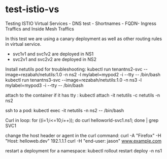 # test-istio-vs
Testing ISTIO Virtual Services - DNS test - Shortnames - FQDN- Ingress Traffics and Inside Mesh Traffics

In this test we are using a canary deployment as well as other routing rules in virtual service.
- svc1v1 and svc1v2 are deployed in NS1
- svc2v1 and svc2v2 are deployed in NS2

Install netutils pod for troubleshooting:
kubectl run tenantns2-svc --image=rezabah/netutils:1.0 -n ns2 -l mylabel=mypod2 -i --tty -- /bin/bash
kubectl run tenantns3-svc --image=rezabah/netutils:1.0 -n ns3 -l mylabel=mypod3 -i --tty -- /bin/bash

attach to the container if it has tty :
kubectl attach -it netutils -c netutils -n ns2

ssh to a pod:
kubectl exec -it netutils -n ns2 -- /bin/bash

Curl in loop:
for ((i=1;i<=10;i++)); do curl helloworld-svc1.ns1; done | grep SVC1

change the host header or agent in the curl command:
curl -A "Firefox" -H "Host: helloweb.dev" 192.1.1.1
curl -H "end-user: jason" www.example.com

restart a deployment for a namespace:
kubectl rollout restart deploy -n ns1

